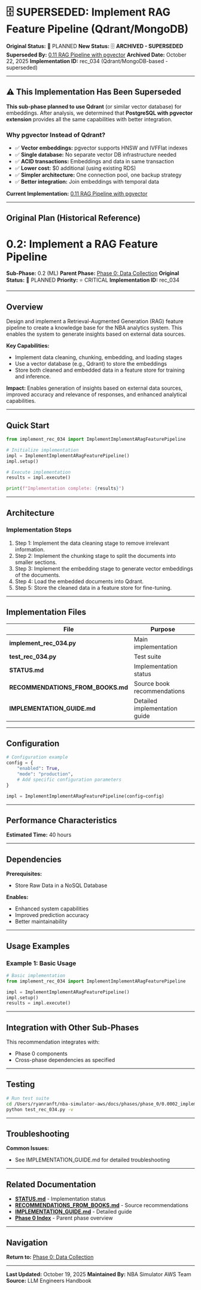 # 🗄️ SUPERSEDED: Implement RAG Feature Pipeline (Qdrant/MongoDB)

**Original Status:** 🔵 PLANNED
**New Status:** 🗄️ **ARCHIVED - SUPERSEDED**
**Superseded By:** [0.11 RAG Pipeline with pgvector](../../0.11_rag_pipeline_pgvector/README.md)
**Archived Date:** October 22, 2025
**Implementation ID:** rec_034 (Qdrant/MongoDB-based - superseded)

---

## ⚠️ This Implementation Has Been Superseded

**This sub-phase planned to use Qdrant** (or similar vector database) for embeddings. After analysis, we determined that **PostgreSQL with pgvector extension** provides all the same capabilities with better integration.

### Why pgvector Instead of Qdrant?

- ✅ **Vector embeddings:** pgvector supports HNSW and IVFFlat indexes
- ✅ **Single database:** No separate vector DB infrastructure needed
- ✅ **ACID transactions:** Embeddings and data in same transaction
- ✅ **Lower cost:** $0 additional (using existing RDS)
- ✅ **Simpler architecture:** One connection pool, one backup strategy
- ✅ **Better integration:** Join embeddings with temporal data

**Current Implementation:** [0.11 RAG Pipeline with pgvector](../../0.11_rag_pipeline_pgvector/README.md)

---

## Original Plan (Historical Reference)

# 0.2: Implement a RAG Feature Pipeline

**Sub-Phase:** 0.2 (ML)
**Parent Phase:** [Phase 0: Data Collection](../../../PHASE_0_INDEX.md)
**Original Status:** 🔵 PLANNED
**Priority:** ⭐ CRITICAL
**Implementation ID:** rec_034

---

## Overview

Design and implement a Retrieval-Augmented Generation (RAG) feature pipeline to create a knowledge base for the NBA analytics system. This enables the system to generate insights based on external data sources.

**Key Capabilities:**
- Implement data cleaning, chunking, embedding, and loading stages
- Use a vector database (e.g., Qdrant) to store the embeddings
- Store both cleaned and embedded data in a feature store for training and inference.

**Impact:**
Enables generation of insights based on external data sources, improved accuracy and relevance of responses, and enhanced analytical capabilities.

---

## Quick Start

```python
from implement_rec_034 import ImplementImplementARagFeaturePipeline

# Initialize implementation
impl = ImplementImplementARagFeaturePipeline()
impl.setup()

# Execute implementation
results = impl.execute()

print(f"Implementation complete: {results}")
```

---

## Architecture

### Implementation Steps

1. Step 1: Implement the data cleaning stage to remove irrelevant information.
2. Step 2: Implement the chunking stage to split the documents into smaller sections.
3. Step 3: Implement the embedding stage to generate vector embeddings of the documents.
4. Step 4: Load the embedded documents into Qdrant.
5. Step 5: Store the cleaned data in a feature store for fine-tuning.

---

## Implementation Files

| File | Purpose |
|------|---------|
| **implement_rec_034.py** | Main implementation |
| **test_rec_034.py** | Test suite |
| **STATUS.md** | Implementation status |
| **RECOMMENDATIONS_FROM_BOOKS.md** | Source book recommendations |
| **IMPLEMENTATION_GUIDE.md** | Detailed implementation guide |

---

## Configuration

```python
# Configuration example
config = {
    "enabled": True,
    "mode": "production",
    # Add specific configuration parameters
}

impl = ImplementImplementARagFeaturePipeline(config=config)
```

---

## Performance Characteristics

**Estimated Time:** 40 hours

---

## Dependencies

**Prerequisites:**
- Store Raw Data in a NoSQL Database

**Enables:**
- Enhanced system capabilities
- Improved prediction accuracy
- Better maintainability

---

## Usage Examples

### Example 1: Basic Usage

```python
# Basic implementation
from implement_rec_034 import ImplementImplementARagFeaturePipeline

impl = ImplementImplementARagFeaturePipeline()
impl.setup()
results = impl.execute()
```

---

## Integration with Other Sub-Phases

This recommendation integrates with:
- Phase 0 components
- Cross-phase dependencies as specified

---

## Testing

```bash
# Run test suite
cd /Users/ryanranft/nba-simulator-aws/docs/phases/phase_0/0.0002_implement_a_rag_feature_pipeline
python test_rec_034.py -v
```

---

## Troubleshooting

**Common Issues:**
- See IMPLEMENTATION_GUIDE.md for detailed troubleshooting

---

## Related Documentation

- **[STATUS.md](STATUS.md)** - Implementation status
- **[RECOMMENDATIONS_FROM_BOOKS.md](RECOMMENDATIONS_FROM_BOOKS.md)** - Source recommendations
- **[IMPLEMENTATION_GUIDE.md](IMPLEMENTATION_GUIDE.md)** - Detailed guide
- **[Phase 0 Index](../PHASE_0_INDEX.md)** - Parent phase overview

---

## Navigation

**Return to:** [Phase 0: Data Collection](../PHASE_0_INDEX.md)

---

**Last Updated:** October 19, 2025
**Maintained By:** NBA Simulator AWS Team
**Source:** LLM Engineers Handbook
